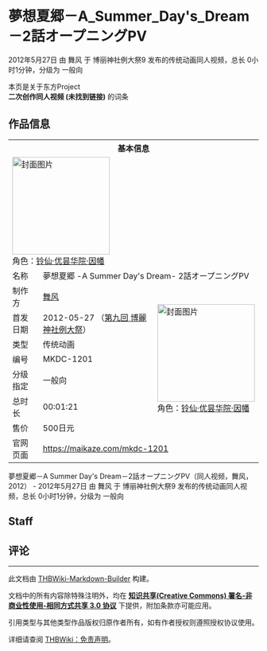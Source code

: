 # 夢想夏郷－A_Summer_Day's_Dream－2話オープニングPV

<!-- source html: G:\repos\THBWiki-Markdown-Builder\THBWikiMarkdown\Temp\main\8\83\ns0%3A%E5%A4%A2%E6%83%B3%E5%A4%8F%E9%83%B7%EF%BC%8DA_Summer_Day%27s_Dream%EF%BC%8D2%E8%A9%B1%E3%82%AA%E3%83%BC%E3%83%97%E3%83%8B%E3%83%B3%E3%82%B0PV.html -->

2012年5月27日 由 舞风 于 博丽神社例大祭9 发布的传统动画同人视频，总长 0小时1分钟，分级为 一般向

本页是关于东方Project  
 **二次创作同人视频 (未找到链接)** 的词条
## 作品信息

<table><tbody><tr><th colspan="3">基本信息</th></tr><tr><td class="cover-artwork-mobile" colspan="2"><a href="./文件-夢想夏郷－A_Summer_Day's_Dream－2話オープニングPV封面.jpg.md" class="image" title="封面图片"><img alt="封面图片" src="https://upload.thwiki.cc/thumb/a/a4/%E5%A4%A2%E6%83%B3%E5%A4%8F%E9%83%B7%EF%BC%8DA_Summer_Day%27s_Dream%EF%BC%8D2%E8%A9%B1%E3%82%AA%E3%83%BC%E3%83%97%E3%83%8B%E3%83%B3%E3%82%B0PV%E5%B0%81%E9%9D%A2.jpg/196px-%E5%A4%A2%E6%83%B3%E5%A4%8F%E9%83%B7%EF%BC%8DA_Summer_Day%27s_Dream%EF%BC%8D2%E8%A9%B1%E3%82%AA%E3%83%BC%E3%83%97%E3%83%8B%E3%83%B3%E3%82%B0PV%E5%B0%81%E9%9D%A2.jpg" decoding="async" loading="lazy" width="196" height="196" srcset="https://upload.thwiki.cc/thumb/a/a4/%E5%A4%A2%E6%83%B3%E5%A4%8F%E9%83%B7%EF%BC%8DA_Summer_Day%27s_Dream%EF%BC%8D2%E8%A9%B1%E3%82%AA%E3%83%BC%E3%83%97%E3%83%8B%E3%83%B3%E3%82%B0PV%E5%B0%81%E9%9D%A2.jpg/294px-%E5%A4%A2%E6%83%B3%E5%A4%8F%E9%83%B7%EF%BC%8DA_Summer_Day%27s_Dream%EF%BC%8D2%E8%A9%B1%E3%82%AA%E3%83%BC%E3%83%97%E3%83%8B%E3%83%B3%E3%82%B0PV%E5%B0%81%E9%9D%A2.jpg 1.5x, https://upload.thwiki.cc/thumb/a/a4/%E5%A4%A2%E6%83%B3%E5%A4%8F%E9%83%B7%EF%BC%8DA_Summer_Day%27s_Dream%EF%BC%8D2%E8%A9%B1%E3%82%AA%E3%83%BC%E3%83%97%E3%83%8B%E3%83%B3%E3%82%B0PV%E5%B0%81%E9%9D%A2.jpg/392px-%E5%A4%A2%E6%83%B3%E5%A4%8F%E9%83%B7%EF%BC%8DA_Summer_Day%27s_Dream%EF%BC%8D2%E8%A9%B1%E3%82%AA%E3%83%BC%E3%83%97%E3%83%8B%E3%83%B3%E3%82%B0PV%E5%B0%81%E9%9D%A2.jpg 2x" data-file-width="600" data-file-height="599"></a><div class="cover-char">角色：<a href="./铃仙·优昙华院·因幡.md" title="铃仙·优昙华院·因幡">铃仙·优昙华院·因幡</a></div></td>
</tr><tr><td class="label">名称</td><td colspan="2"> 夢想夏郷 -A Summer Day&#39;s Dream- 2話オープニングPV </td></tr><tr><td class="label">制作方</td><td><a href="./舞风.md" title="舞风">舞风</a></td><td class="cover-artwork" rowspan="7" style="min-width:196px;"><a href="./文件-夢想夏郷－A_Summer_Day's_Dream－2話オープニングPV封面.jpg.md" class="image" title="封面图片"><img alt="封面图片" src="https://upload.thwiki.cc/thumb/a/a4/%E5%A4%A2%E6%83%B3%E5%A4%8F%E9%83%B7%EF%BC%8DA_Summer_Day%27s_Dream%EF%BC%8D2%E8%A9%B1%E3%82%AA%E3%83%BC%E3%83%97%E3%83%8B%E3%83%B3%E3%82%B0PV%E5%B0%81%E9%9D%A2.jpg/196px-%E5%A4%A2%E6%83%B3%E5%A4%8F%E9%83%B7%EF%BC%8DA_Summer_Day%27s_Dream%EF%BC%8D2%E8%A9%B1%E3%82%AA%E3%83%BC%E3%83%97%E3%83%8B%E3%83%B3%E3%82%B0PV%E5%B0%81%E9%9D%A2.jpg" decoding="async" loading="lazy" width="196" height="196" srcset="https://upload.thwiki.cc/thumb/a/a4/%E5%A4%A2%E6%83%B3%E5%A4%8F%E9%83%B7%EF%BC%8DA_Summer_Day%27s_Dream%EF%BC%8D2%E8%A9%B1%E3%82%AA%E3%83%BC%E3%83%97%E3%83%8B%E3%83%B3%E3%82%B0PV%E5%B0%81%E9%9D%A2.jpg/294px-%E5%A4%A2%E6%83%B3%E5%A4%8F%E9%83%B7%EF%BC%8DA_Summer_Day%27s_Dream%EF%BC%8D2%E8%A9%B1%E3%82%AA%E3%83%BC%E3%83%97%E3%83%8B%E3%83%B3%E3%82%B0PV%E5%B0%81%E9%9D%A2.jpg 1.5x, https://upload.thwiki.cc/thumb/a/a4/%E5%A4%A2%E6%83%B3%E5%A4%8F%E9%83%B7%EF%BC%8DA_Summer_Day%27s_Dream%EF%BC%8D2%E8%A9%B1%E3%82%AA%E3%83%BC%E3%83%97%E3%83%8B%E3%83%B3%E3%82%B0PV%E5%B0%81%E9%9D%A2.jpg/392px-%E5%A4%A2%E6%83%B3%E5%A4%8F%E9%83%B7%EF%BC%8DA_Summer_Day%27s_Dream%EF%BC%8D2%E8%A9%B1%E3%82%AA%E3%83%BC%E3%83%97%E3%83%8B%E3%83%B3%E3%82%B0PV%E5%B0%81%E9%9D%A2.jpg 2x" data-file-width="600" data-file-height="599"></a><div class="cover-char">角色：<a href="./铃仙·优昙华院·因幡.md" title="铃仙·优昙华院·因幡">铃仙·优昙华院·因幡</a></div></td>
</tr><tr><td class="label">首发日期</td><td>2012-05-27&#160;（<a href="/展会作品列表?e=%E5%8D%9A%E4%B8%BD%E7%A5%9E%E7%A4%BE%E4%BE%8B%E5%A4%A7%E7%A5%AD%239">第九回 博麗神社例大祭</a>）</td></tr><tr><td class="label">类型</td><td>传统动画</td></tr><tr><td class="label">编号</td><td>MKDC-1201</td></tr><tr><td class="label">分级指定</td><td>一般向</td></tr><tr><td class="label">总时长</td><td>00:01:21</td></tr><tr><td class="label">售价</td><td>500日元</td></tr>
<tr><td class="label">官网页面</td><td colspan="2"><a rel="nofollow" class="external free" href="https://maikaze.com/mkdc-1201">https://maikaze.com/mkdc-1201</a></td></tr></tbody></table>

夢想夏郷－A Summer Day's Dream－2話オープニングPV（同人视频，舞风，2012） - 2012年5月27日 由 舞风 于 博丽神社例大祭9 发布的传统动画同人视频，总长 0小时1分钟，分级为 一般向
## Staff
## 评论




---

此文档由 [THBWiki-Markdown-Builder](https://github.com/Delsin-Yu/THBWiki-Markdown-Builder) 构建。

文档中的所有内容除特殊注明外，均在 [**知识共享(Creative Commons) 署名-非商业性使用-相同方式共享 3.0 协议**](https://creativecommons.org/licenses/by-sa/3.0/deed.zh-hans) 下提供，附加条款亦可能应用。

引用类型与其他类型作品版权归原作者所有，如有作者授权则遵照授权协议使用。

详细请查阅 [THBWiki：免责声明](https://thbwiki.cc/THBWiki:%E5%85%8D%E8%B4%A3%E5%A3%B0%E6%98%8E)。

